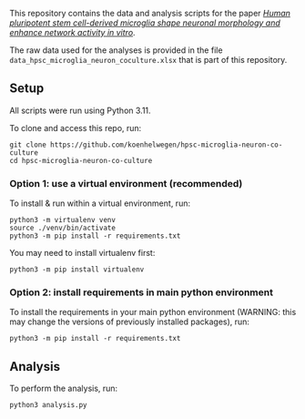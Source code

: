 This repository contains the data and analysis scripts for the paper [_Human pluripotent stem cell-derived microglia shape neuronal morphology and enhance network activity in vitro_](https://www.sciencedirect.com/science/article/pii/S0165027024002991).

The raw data used for the analyses is provided in the file `data_hpsc_microglia_neuron_coculture.xlsx` that is part of this repository.

## Setup

All scripts were run using Python 3.11.

To clone and access this repo, run:

```
git clone https://github.com/koenhelwegen/hpsc-microglia-neuron-co-culture
cd hpsc-microglia-neuron-co-culture
```

### Option 1: use a virtual environment (recommended)

To install & run within a virtual environment, run:

```
python3 -m virtualenv venv
source ./venv/bin/activate
python3 -m pip install -r requirements.txt
```

You may need to install virtualenv first:

```
python3 -m pip install virtualenv
```

### Option 2: install requirements in main python environment

To install the requirements in your main python environment
(WARNING: this may change the versions of previously installed packages),
run:

```
python3 -m pip install -r requirements.txt
```

## Analysis

To perform the analysis, run:

```
python3 analysis.py
```